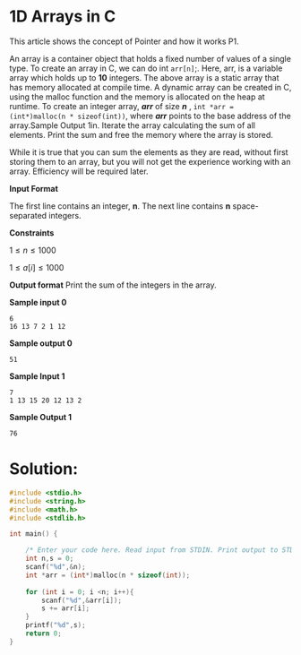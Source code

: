 # 1D Arrays in C

This article shows the concept of Pointer and how it works P1.

<!--more-->

An array is a container object that holds a fixed number of values of a single type. To create an array in C, we can do int ```arr[n]```;. Here, arr, is a variable array which holds up to **10** integers. The above array is a static array that has memory allocated at compile time. A dynamic array can be created in C, using the malloc function and the memory is allocated on the heap at runtime. To create an integer array, **_arr_** of size **_n_** , ```int *arr = (int*)malloc(n * sizeof(int))```, where **_arr_** points to the base address of the array.Sample Output 1in. Iterate the array calculating the sum of all elements. Print the sum and free the memory where the array is stored.

While it is true that you can sum the elements as they are read, without first storing them to an array, but you will not get the experience working with an array. Efficiency will be required later. 

**Input Format**

The first line contains an integer, **n**.
The next line contains **n** space-separated integers.

**Constraints**

$1 \leq n \leq 1000$

$1 \leq a[i] \leq 1000$

**Output format**
Print the sum of the integers in the array.

**Sample input 0**
```
6
16 13 7 2 1 12 
```

**Sample output 0**
```
51
```

**Sample Input 1**
```
7
1 13 15 20 12 13 2 
```

**Sample Output 1**
```
76
```

# Solution: 

```c
#include <stdio.h>
#include <string.h>
#include <math.h>
#include <stdlib.h>

int main() {

    /* Enter your code here. Read input from STDIN. Print output to STDOUT */    
    int n,s = 0;
    scanf("%d",&n);
    int *arr = (int*)malloc(n * sizeof(int));
    
    for (int i = 0; i <n; i++){
        scanf("%d",&arr[i]);
        s += arr[i];
    }
    printf("%d",s);
    return 0;
}
```

